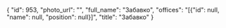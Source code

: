 {
    "id": 953,
    "photo_url": "",
    "full_name": "Забавко",
    "offices": "[{\"id\": null, \"name\": null, \"position\": null}]",
    "title": "Забавко"
}